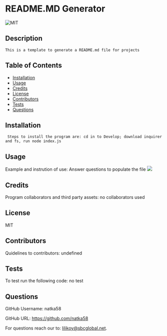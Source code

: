 
  #  README.MD Generator 
  
  
 ![MIT](https://img.shields.io/badge/license-MIT-yellow.svg) 
  
  
  ## Description
    This is a template to generate a README.md file for projects 
    
  ## Table of Contents
  * [Installation](#installation)
  * [Usage](#usage)
  * [Credits](#credits)
  * [License](#license)
  * [Contributors](#contributors)
  * [Tests](#tests)
  * [Questions](#questions)
  
   ## Installation
     Steps to install the program are: cd in to Develop; download inquirer and fs, run node index.js
 
   
  ## Usage
  Example and instrution of use: Answer questions to populate the file
  ![](Images/sample.gif)

  ## Credits
   Program collaborators and third party assets: no collaborators used
  
  ## License
  MIT
  
  ## Contributors
   Quidelines to contributors: undefined

  ## Tests
  To test run the following code: no test
  
    
  ## Questions
   
 GitHub Username: natka58 
   
 GitHub URL: https://github.com/natka58
   
 For questions reach our to: lilikoy@sbcglobal.net.
